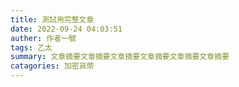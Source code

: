 ```yaml
---
title: 測試用完整文章
date: 2022-09-24 04:03:51
auther: 作者一號
tags: 乙太
summary: 文章摘要文章摘要文章摘要文章摘要文章摘要文章摘要
catagories: 加密貨幣
---
```

